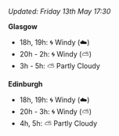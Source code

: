 *Updated: Friday 13th May 17:30*

**Glasgow**

* 18h, 19h: :cyclone: Windy (:cloud:)
* 20h - 2h: :cyclone: Windy (:partly_sunny:)
* 3h - 5h: :partly_sunny: Partly Cloudy

**Edinburgh**

* 18h, 19h: :cyclone: Windy (:cloud:)
* 20h - 3h: :cyclone: Windy (:partly_sunny:)
* 4h, 5h: :partly_sunny: Partly Cloudy
